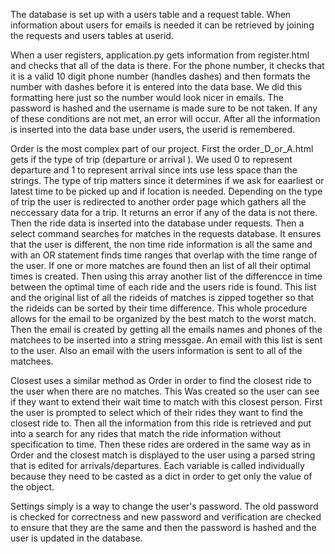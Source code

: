 The database is set up with a users table and a request table. When information
about users for emails is needed it can be retrieved by joining the requests and users
tables at userid.

When a user registers, application.py gets information from register.html and checks
that all of the data is there. For the phone number, it checks that it is a valid 10
digit phone number (handles dashes) and then formats the number with dashes before
it is entered into the data base. We did this formatting here just so the number would
look nicer in emails. The password is hashed and the username is made sure
to be not taken. If any of these conditions are not met, an error will occur. After all
the information is inserted into the data base under users, the userid is remembered.

Order is the most complex part of our project. First the order_D_or_A.html gets if the
type of trip (departure or arrival ). We used 0 to represent departure and 1 to represent
arrival since ints use less space than the strings. The type of trip matters since it
determines if we ask for eaarliest or latest time to be picked up and if location is needed.
Depending on the type of trip the user is redirected to another order page which gathers all
the neccessary data for a trip. It returns an error if any of the data is not there.
Then the ride data is inserted into the database under requests. Then a select command searches
for matches in the requests database. It ensures that the user is different, the non time ride
information is all the same and with an OR statement finds time ranges that overlap with the time
range of the user.
If one or more matches are found then an list of all their optimal times is created. Then using this
array another list of the differencce in time between the optimal time of each ride and the users ride is
found. This list and the original list of all the rideids of matches is zipped together so that the rideids
can be sorted by their time difference. This whole procedure allows for the email to be organized by the best match
to the worst match. Then the email is created by getting all the emails names and phones of the matchees to be
inserted into a string messgae. An email with this list is sent to the user. Also an email with the users information
is sent to all of the matchees.

Closest uses a similar method as Order in order to find the closest ride to the user when there are no matches. This
Was created so the user can see if they want to extend their wait time to match with this closest person. First the
user is prompted to select which of their rides they want to find the closest ride to. Then all the information from this
ride is retrieved and put into a search for any rides that match the ride information without specification to time. Then
these rides are ordered in the same way as in Order and the closest match is displayed to the user using a parsed string that
is edited for arrivals/departures. Each variable is called individually because they need to be casted as a dict in order to
get only the value of the object.

Settings simply is a way to change the user's password. The old password is checked for correctness and new password and
verification are checked to ensure that they are the same and then the password is hashed and the user is updated in the database.